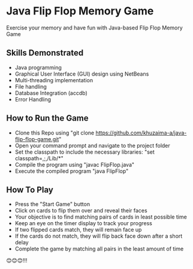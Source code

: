 # Java Flip Flop Memory Game
Exercise your memory and have fun with Java-based Flip Flop Memory Game

## Skills Demonstrated
* Java programming
* Graphical User Interface (GUI) design using NetBeans
* Multi-threading implementation
* File handling
* Database Integration (accdb)
* Error Handling

## How to Run the Game
* Clone this Repo using "git clone https://github.com/khuzaima-a/java-flip-flop-game.git"
* Open your command prompt and navigate to the project folder
* Set the classpath to include the necessary libraries: "set classpath=,;,/Lib/*"
* Compile the program using "javac FlipFlop.java"
* Execute the compiled program "java FlipFlop"

## How To Play
* Press the "Start Game" button
* Click on cards to flip them over and reveal their faces
* Your objective is to find matching pairs of cards in least possible time
* Keep an eye on the timer display to track your progress
* If two flipped cards match, they will remain face up
* If the cards do not match, they will flip back face down after a short delay
* Complete the game by matching all pairs in the least amount of time

😊😊😊!!!


